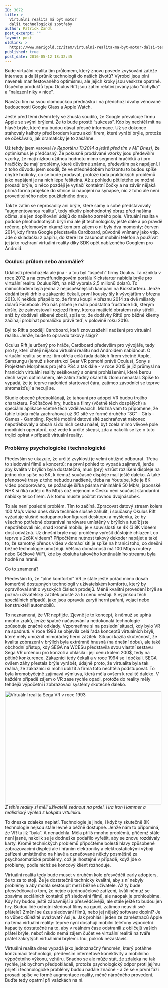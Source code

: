 ```yaml
---
ID: 3072
title: >
  Virtuální realita má být motor
  další technologické spotřeby
author: Patrick Zandl
post_excerpt: ""
layout: post
oldlink: >
  https://www.marigold.cz/item/virtualni-realita-ma-byt-motor-dalsi-technologicke-spotreby
published: true
post_date: 2016-05-12 18:32:45
---
```

<p>Bude virtuální realita tím průlomem, který znovu povede zvyšování zátěže internetu a další průnik technologií do našich životů? Výrobci jsou plni navenek manifestovaného optimismu, ale jejich kroky jsou veskrze opatrné. Úspěchy produktů typu Oculus Rift jsou zatím relativizovány jako “úchylka” a “nalezení niky v nice”.</p>


<!--more-->

<p>Navážu tím na svou olomouckou přednášku i na předchozí úvahy věnované budoucnosti Google Glass a Apple Watch.</p>

<p>Ještě před těmi dvěmi lety se zhusta soudilo, že Google převálcuje firmu Apple se svými brýlemi. Že to bude prostě “sukcess”. Kdo by nechtěl mít na hlavě brýle, které mu budou dávat přesné informace. Už se dokonce stahovaly kalhoty před brodem kurzu akcií firem, které vyrábí brýle, protože se očekávalo, jak dramaticky je to zasáhne.</p>

<p>Už tehdy jsem varoval <em>(v Reportéru 11/2014 a ještě před tím v MF Dnes)</em>, že optimismus je předčasný. Že pokusně prodávané vzorky jsou především vzorky, že mají nízkou užitnou hodnotu mimo segment hračičků a i pro hračičky že mají problémy, které důvěrné známe, především pak napájení. I z toho důvodu jsem soudil, že ve střednědobém horizontu to budou spíše chytré hodinky, co se bude prodávat, protože řada praktických problémů jako napájení je na nich lépe řešitelná. Až z pohledu pětiletého se možná prosadí brýle, o něco později je vytlačí kontaktní čočky a na závěr nějaká přímá forma projekce do sítnice či napojení na synapse, nic z toho ale není proveditelného nebo použitelného dnes.</p>

<p>Takže zatím se neprosadily ani brýle, které samy o sobě představovaly “augmentovanou realitu”, tedy nikoliv plnohodnotný obraz před našima očima, ale jen doplňování údajů do našeho zorného pole. Virtuální realita v podobě plnohodnotných brýlí má ale jít technologicky ještě dále a po pravdě rečeno, přelomovým okamžikem pro zájem o ni byly dva momenty: červen 2014, kdy firma Google představila Cardboard, původně vnímaný jako vtip. Jde o skládačku z papíru, do které lze zasunout mobilní telefon a používat jej jako rozhraní virtuální reality díky SDK opět nabízeného Googlem pro Android.</p>

<h3>Oculus: průlom nebo anomálie?</h3>
<p>Události předcházela ale jiná - a tou byl “úspěch” firmy Oculus. Ta vznikla v roce 2012 a na crowdfundingovém portálu Kickstarter nabídla brýle pro virtuální realitu Oculus Rift, na něž vybrala 2,5 milionů dolarů. To mimochodem byla jedna z nejúspěšnějších kampaní na Kickstarteru. Jenže dodání brýlí drhlo a zákazníci čekali, první kousky šly k vývojářům v březnu 2013. K neklidu přispělo to, že firmu koupil v březnu 2014 za dvě miliardy dolarů Facebook. Pro náš příběh je málo podstatná frustrace lidí, kterým došlo, že zainvestovali rozjezd firmy, kterou majitelé obratem ruky střelili, aniž by dodávali slíbené zboží, spíše to, že dodávky Riftů pro běžné klienty začínají probíhat pomaličku právě teď, v polovině roku 2016.</p>

<p>Byl to Rift a později Cardboard, kteří znovuzažehli nadšení pro virtuální realitu. Jenže, bude to opravdu takový šlágr?</p>

<p>Oculus Rift je určený pro hráče, Cardboard především pro vývojáře, tedy pro ty, kteří chtějí nějakou virtuální realitu nad Androidem nabídnout. O virtuální realitu se mezi tím otřela celá řada dalších firem včetně Apple, Samsungu (jemuž s konstrukcí Gear VR pomohl právě Oculus), Sony s Projektem Morpheus pro jeho PS4 a tak dále - v roce 2015 je již průmysl na hranicích virtuální reality sešikovaný s oněmi prohlášeními, které berou dech svým optimismem, ale zatím žádný okamžik zlomu nenastal. Spíše to vypadá, že je teprve nadohled startovací čára, zatímco závodníci se teprve shromažďují a hecují se.</p>

<p>Studie obecně předpokládají, že tahouni pro adopci VR budou trojího charakteru. Počítačové hry, hudba a filmy (včetně těch dospělých) a speciální aplikace včetně těch vzdělávacích. Možná vám to připomene, že tahle triáda měla zachraňovat už 3G sítě ve formě druhého “3G” - Girls - Games - Gambling. Rychlé mobilní datové sítě zachraňovat nakonec nepotřebovaly a obsah si do nich cestu našel, byť zcela mimo vlivové pole mobilních operátorů, což vede k určité skepsi, zda a nakolik se lze o tuto trojici opírat v případě virtuální reality.</p>

<h3>Problémy psychologické i technologické</h3>
<p>Především se ukazuje, že určité zvyklosti je velmi obtížné odbourat. Třeba to sledování filmů a koncertů: na první pohled to vypadá zajímavě, jenže aby kvalita v brýlích byla dostatečná, musí (prý) vzrůst rozlišení displeje na jedno oko spíše na 8K, k čemuž současné displeje mají ještě daleko. A také přenosové trasy z toho nebudou nadšené, třeba na Youtube, kde je 8K video podporováno, se požaduje šířka pásma minimálně 50 Mb/s, japonské NHK si říká raději o 85 Mb/s což nejenom v Česku není součást standardní nabídky telco firem. A k tomu musíte počítat rovnou dvojnásobek.</p>

<p>To ale není poslední problém. Tím to začíná. Zpracovat datový stream kolem 100 Mb/s videa dnes dává technice slušně zahulit, i současný Okulus Rift vyžaduje slušně nadupanou konfiguraci desktopu a myšlenka, že by všechno potřebné obstarával hardware umístěný v brýlích a tudíž jste nepotřebovali nic, snad kromě mobilu, je v souvislosti se 4K či 8K videem dost odvážná. Už dnešní brýle mají problémy vyřešit důstojně chlazení, co teprve s 2x8K videem? Připočtěme nutnost takový dekoder napájet a také to, že samotný přenos videa v domácí síti je spíše na hranici toho, co dnešní běžné technologie umožňují. Většina domácností má 100 Mbps routery nebo Géčkové WiFi, kde by obsluha takového kontinuálního streamu byla hodně na hraně.</p>

<p>Co to znamená?</p>

<p>Především to, že “plně komfortní” VR je stále ještě pořád mimo dosah komerčně dostupných technologií v uživatelském komfortu, který by opravňoval snít o vysokých číslech prodejů. Méně kvalitní provedení brýlí se pozná: uživatelský zážitek prostě za tu cenu nestojí. S výjimkou těch speciálních případů, jako jsou opravdu zarytí herní pařani, vojáci nebo konstruktéři automobilů.</p>

<p>To neznamená, že VR nepřijde. Zjevně je to koncept, k němuž se upíná mnoho zraků, jenže špatné načasování a nedokonalá technologie způsobuje značné odklady. Vzpomeňme si na poslední situaci, kdy bylo VR na spadnutí. V roce 1993 se objevila celá řada konceptů virtuálních brýlí, které měly umožnit mimořádný herní zážitek. Situaci kazila skutečnost, že kvalita zobrazení v brýlích byla extrémně hnusná (na dnešní dobu), ale také obchodní přístup, kdy SEGA na WCESu představila svou vlastní sestavu Sega VR určenou pro konzoli a ohlásila i její cenu kolem 200$, tedy na pětině konkurence. Zákazníci tedy čekali a v roce 1994 se i dočkali. SEGA ovšem záhy přestala brýle vyrábět, údajně proto, že virtualita byla tak reálná, že zákazníci si mohli ublížit a firma toto nechtěla podstupovat. To byla kromobyčejně zajímavá výmluva, která měla ovšem k realitě daleko. V každém případě zájem o VR zase rychle opadl, protože do reality měly tehdejší výpočetní i zobrazovací systémy skutečně daleko.</p>

<p><img title="segavr.jpg" src="http://www.marigold.cz/wp-content/uploads/segavr.jpg" alt="Virtuální realita Sega VR v roce 1993" width="500" height="360" border="0" /><br /><em>Z téhle reality si měli uživatelé sednout na prdel. Hra Iron Hammer a realistický výhled z kokpitu vrtulníku.  </em></p>

<p>To dneska zdaleka neplatí. Technologie je jinde, i když ty skutečně 8K technologie nejsou stále levné a běžně dostupné. Jenže nám to připomíná, že VR tu již “byla”. A nenadchla. Měla příliš mnoho problémů, přičemž stále není jasné, nakolik se je dodneška podařilo vyřešit, aby se znovu rozdávaly karty. Kromě technických problémů připočtěme bolesti hlavy způsobené zobrazovacími displeji ale i hřáním elektroniky a elektrostatickými výboji zařízení umístěného na hlavě a označované někdy posměšně za psychosomatické problémy, což je lhostejné v případě, když jde o problémy, podle nichž se koncový klient rozhoduje.</p>

<p>Virtuální realita tedy bude muset v druhém kole přesvědčit early adopters, že to za to stojí. Že je dostatečně technicky kvalitní, aby s ní nebyly problémy a aby mohla sestoupit mezi běžné uživatele. Až ty bude přesvědčovat o tom, že nejde o jednoúčelové zařízení, kvůli němuž se zbavíme sociálních kontaktů při sledování filmů, ale naopak je prohloubíme. Kdy hry budou ještě zábavnější a přesvědčivější, ale stále ještě to budou jen hry. Budou lidé ochotni sledovat filmy na gauči, zatímco neuvidí své přátele? Změní se úzus sledování filmů, nebo jej nějaký software doplní? Je to vůbec důležité uvažovat? Asi je. Jak prohlásil jeden ze zaměstnaců Apple na téma virtuální reality: teprve nyní dosahují mobilní telefony výpočetní kapacity dostatečné na to, aby v reálném čase odstranili z obličejů vašich přátel brýle, neboť nikdo nemá zájem čučet ve virtuální realitě na tváře přátel zakrytých virtuálními brýlemi. Inu, pokrok nezastavíš.</p>

<p>Virtuální realita dnes vypadá jako jednoznačný fenomén, který potáhne konzumaci technologií, především internetové konektivity a mobilního výpočetního výkonu, vzhůru. Snadno se ale může stát, že zdaleka ne tak rychle, jak bychom předpokládali, protože psychologický odpor proti jejímu přijetí i technologické problémy budou nadále značné - a že se v první fázi prosadí spíše ve formě augmentace reality, méně náročného provedení. Buďte tedy opatrní při vsázkách na ni.</p>

